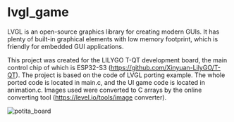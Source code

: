 # lvgl_game

LVGL is an open-source graphics library for creating modern GUIs. It has plenty of built-in graphical elements with low memory footprint, which is friendly for embedded GUI applications.

This project was created for the LILYGO T-QT development board, the main control chip of which is ESP32-S3 (https://github.com/Xinyuan-LilyGO/T-QT). The project is based on the code of LVGL porting example. The whole ported code is located in main.c, and the UI game code is located in animation.c. Images used were converted to C arrays by the online converting tool (https://level.io/tools/image converter).

![potita_board](https://user-images.githubusercontent.com/69819892/219365403-1fe71baf-4301-4fbb-aeaa-a9eb4ba0a92d.png)
